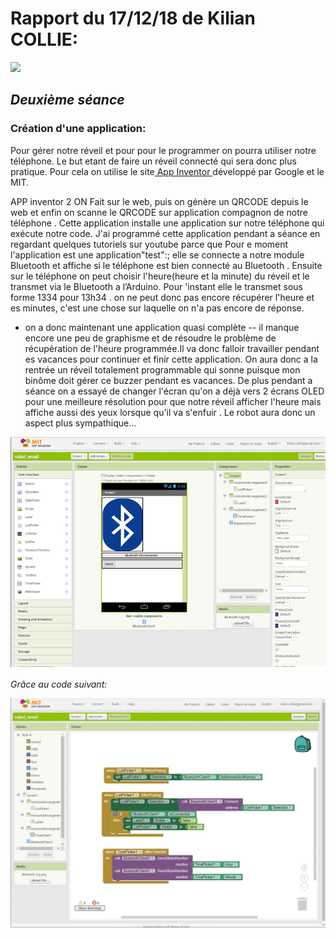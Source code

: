 <h1>Rapport du  17/12/18 de Kilian COLLIE:</h1>
 

  
<img src="https://lh3.googleusercontent.com/i5p5qfCi6jCOEdJZbtTNDbd4LNHZtXg5mqx32KyTXSkzRoiwFUgWNd5u9Ed7LjkWKQ=s128" />



<h2>
 <em>Deuxième séance</em>
</h2>
<p>
  
<h3>Création d'une application:</h3>
Pour gérer notre réveil et pour pour le programmer on pourra utiliser notre téléphone. Le but etant de faire un réveil connecté qui sera donc plus pratique. Pour cela on utilise le site<a href="http://appinventor.mit.edu/explore/# "> App Inventor </a> développé par Google et le MIT. 

APP inventor 2  ON Fait sur le web, puis on génère un QRCODE depuis le web et enfin on scanne le QRCODE sur application compagnon de notre téléphone . Cette application installe une application sur notre téléphone qui exécute notre code. 
 J'ai programmé cette application pendant a séance en regardant quelques tutoriels sur youtube parce que 
Pour e moment l'application est une application"test":; elle se connecte a notre module Bluetooth et affiche si le téléphone est bien connecté au Bluetooth . Ensuite sur le téléphone on peut choisir l'heure(heure et la minute) du réveil et le transmet via le Bluetooth a l’Arduino. Pour 'instant elle le transmet sous forme 1334 pour 13h34 . on ne peut donc pas encore récupérer l'heure et es minutes, c'est une chose sur laquelle on n'a pas encore de réponse.  
-  on a donc maintenant une  application quasi complète -- il manque encore une peu de graphisme et de résoudre le problème de récupération de l'heure programmée.Il va donc falloir travailler pendant es vacances pour continuer et finir cette application.
On aura donc a la rentrée un réveil totalement programmable qui sonne puisque mon binôme doit gérer ce buzzer pendant es vacances.
De plus pendant a séance on a essayé de changer l'écran qu'on a déjà vers 2 écrans OLED pour une meilleure résolution pour que notre réveil afficher l'heure mais affiche aussi des yeux lorsque qu'il va s'enfuir . Le robot aura donc un aspect plus sympathique...
 
  
  

<img src="Images-import/appli arduino.png" alt="voir image 1 dans le fichier img-import"/>


<em>Grâce au code suivant:</em>


<img src="Images-import/appli arduino code.png" alt="voir image  dans le fichier img-import"/>


</p>






